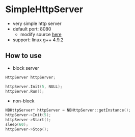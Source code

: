 # SimpleHttpServer
* very simple http server
* default port: 8080
    * modify source [here](https://github.com/lmk/SimpleHttpServer/blob/master/src/HttpServer.cpp#L143)
* support: linux g++ 4.9.2

## How to use
* block server
```c++
HttpServer httpServer;

httpServer.Init(5, NULL);
httpServer.Run();
```

* non-block
```c++
NBHttpServer* httpServer = NBHttpServer::getInstance();
httpServer->Init(5);
httpServer->Start();
sleep(60);
httpServer->Stop();
```
